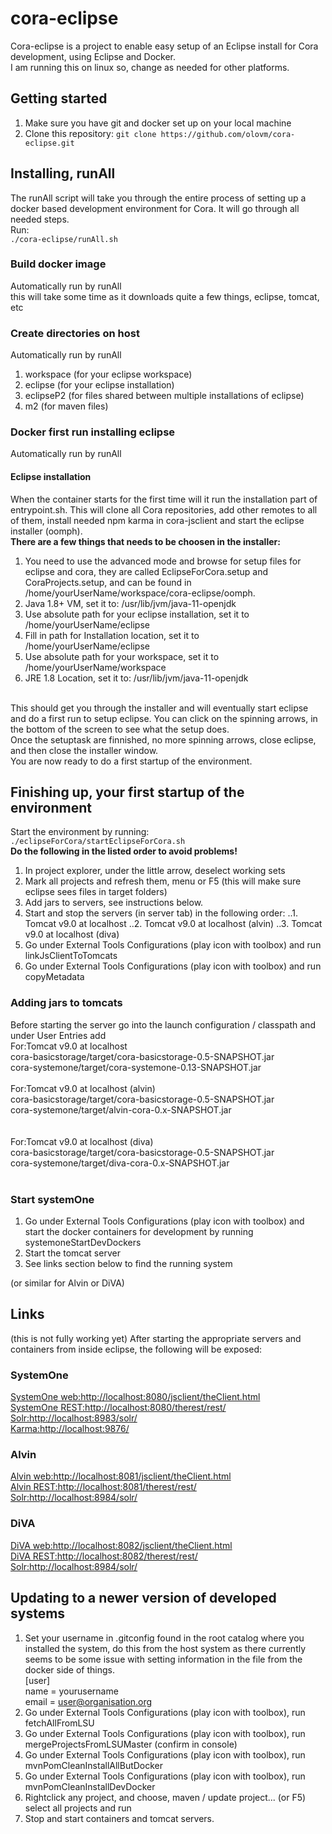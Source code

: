 # cora-eclipse
Cora-eclipse is a project to enable easy setup of an Eclipse install for Cora development, using Eclipse and Docker.</br>
I am running this on linux so, change as needed for other platforms.

## Getting started
1. Make sure you have git and docker set up on your local machine
2. Clone this repository: `git clone https://github.com/olovm/cora-eclipse.git`

## Installing, runAll
The runAll script will take you through the entire process of setting up a docker based development
environment for Cora. It will go through all needed steps. </br>
Run:</br>
`./cora-eclipse/runAll.sh`

### Build docker image
Automatically run by runAll<br>
this will take some time as it downloads quite a few things, eclipse, tomcat, etc

### Create directories on host 
Automatically run by runAll<br>
1. workspace (for your eclipse workspace)
2. eclipse (for your eclipse installation)
3. eclipseP2 (for files shared between multiple installations of eclipse)
4. m2 (for maven files)

### Docker first run installing eclipse
Automatically run by runAll<br>

#### Eclipse installation
When the container starts for the first time will it run the installation part of entrypoint.sh. This will
clone all Cora repositories, add other remotes to all of them, install needed npm karma in cora-jsclient and
start the eclipse installer (oomph). </br>
**There are a few things that needs to be choosen in the installer:**

1. You need to use the advanced mode and
browse for setup files for eclipse and cora, they are called EclipseForCora.setup and CoraProjects.setup, and
can be found in /home/yourUserName/workspace/cora-eclipse/oomph. 
2. Java 1.8+ VM, set it to: /usr/lib/jvm/java-11-openjdk
3. Use absolute path for your eclipse installation, set it to /home/yourUserName/eclipse
4. Fill in path for Installation location, set it to /home/yourUserName/eclipse
5. Use absolute path for your workspace, set it to /home/yourUserName/workspace
6. JRE 1.8 Location, set it to: /usr/lib/jvm/java-11-openjdk
<br>
This should get you through the installer and will eventually start eclipse and do a first run to setup eclipse. 
You can click on the spinning arrows, in the bottom of the screen to see what the setup does.
<br>
Once the setuptask are finnished, no more spinning arrows, close eclipse, and then close the installer window. 
<br>
You are now ready to do a first startup of the environment. 


## Finishing up, your first startup of the environment
Start the environment by running:</br>
`./eclipseForCora/startEclipseForCora.sh`
<br>
 **Do the following in the listed order to avoid problems!**
 1. In project explorer, under the little arrow, deselect working sets
 2. Mark all projects and refresh them, menu or F5 (this will make sure eclipse sees files in target folders)
 3. Add jars to servers, see instructions below.
 4. Start and stop the servers (in server tab) in the following order:
 ..1. Tomcat v9.0 at localhost
 ..2. Tomcat v9.0 at localhost (alvin)
 ..3. Tomcat v9.0 at localhost (diva)
 5. Go under External Tools Configurations (play icon with toolbox) and run linkJsClientToTomcats
 6. Go under External Tools Configurations (play icon with toolbox) and run copyMetadata

### Adding jars to tomcats
Before starting the server go into the launch configuration / classpath and under User Entries add<br>
For:Tomcat v9.0 at localhost<br>
cora-basicstorage/target/cora-basicstorage-0.5-SNAPSHOT.jar<br>
cora-systemone/target/cora-systemone-0.13-SNAPSHOT.jar<br>
<br>
For:Tomcat v9.0 at localhost (alvin)<br>
cora-basicstorage/target/cora-basicstorage-0.5-SNAPSHOT.jar<br>
cora-systemone/target/alvin-cora-0.x-SNAPSHOT.jar<br>
<br>
<br>
For:Tomcat v9.0 at localhost (diva)<br>
cora-basicstorage/target/cora-basicstorage-0.5-SNAPSHOT.jar<br>
cora-systemone/target/diva-cora-0.x-SNAPSHOT.jar<br>
<br>

### Start systemOne
1. Go under External Tools Configurations (play icon with toolbox) and start the docker containers for development by running systemoneStartDevDockers 
2. Start the tomcat server
3. See links section below to find the running system

(or similar for Alvin or DiVA)

## Links
(this is not fully working yet)
After starting the appropriate servers and containers from inside eclipse, the following will be exposed:

### SystemOne
[SystemOne web:http://localhost:8080/jsclient/theClient.html](http://localhost:8080/jsclient/theClient.html)<br>
[SystemOne REST:http://localhost:8080/therest/rest/](http://localhost:8080/therest/rest/)<br>
[Solr:http://localhost:8983/solr/](http://localhost:8983/solr/)<br>
[Karma:http://localhost:9876/](http://localhost:9876/)<br>

### Alvin
[Alvin web:http://localhost:8081/jsclient/theClient.html](http://localhost:8081/jsclient/theClient.html)<br>
[Alvin REST:http://localhost:8081/therest/rest/](http://localhost:8081/therest/rest/)<br>
[Solr:http://localhost:8984/solr/](http://localhost:8984/solr/)<br>

### DiVA
[DiVA web:http://localhost:8082/jsclient/theClient.html](http://localhost:8082/jsclient/theClient.html)<br>
[DiVA REST:http://localhost:8082/therest/rest/](http://localhost:8082/therest/rest/)<br>
[Solr:http://localhost:8984/solr/](http://localhost:8984/solr/)<br>


## Updating to a newer version of developed systems
1. Set your username in .gitconfig found in the root catalog where you installed the system, do this
from the host system as there currently seems to be some issue with setting information in the
file from the docker side of things.<br>
[user]<br>
        name = yourusername<br>
        email = user@organisation.org<br>
2. Go under External Tools Configurations (play icon with toolbox), run fetchAllFromLSU
3. Go under External Tools Configurations (play icon with toolbox), run mergeProjectsFromLSUMaster (confirm in console)
3. Go under External Tools Configurations (play icon with toolbox), run mvnPomCleanInstallAllButDocker
4. Go under External Tools Configurations (play icon with toolbox), run mvnPomCleanInstallDevDocker
5. Rightclick any project, and choose, maven / update project... (or F5) select all projects and run
6. Stop and start containers and tomcat servers.
